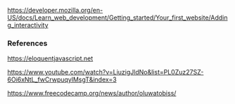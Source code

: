 https://developer.mozilla.org/en-US/docs/Learn_web_development/Getting_started/Your_first_website/Adding_interactivity

### References

https://eloquentjavascript.net

https://www.youtube.com/watch?v=LiuzigJldNo&list=PL0Zuz27SZ-6Oi6xNtL_fwCrwpuqylMsgT&index=3

https://www.freecodecamp.org/news/author/oluwatobiss/
